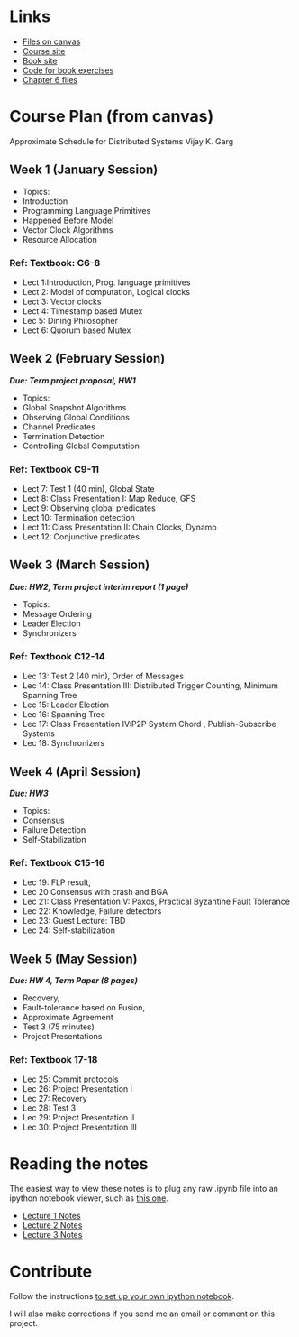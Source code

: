 Links
=================

- [Files on canvas](https://utexas.instructure.com/courses/1078892/files#11-DISTRIBUTED%20SYSTEMS-SE)
- [Course site](http://users.ece.utexas.edu/~garg/sp14-opt3-syllabus.html)
- [Book site](http://users.ece.utexas.edu/~garg/jbk.html)
- [Code for book exercises](http://users.ece.utexas.edu/~garg/dist/jbkCode.html)
- [Chapter 6 files](http://users.ece.utexas.edu/~garg/dist/jbk/chapter6-index.html)


Course Plan (from canvas)
=================

Approximate Schedule for Distributed Systems
    Vijay K. Garg

Week 1 (January Session)
-----
- Topics: 
- Introduction
- Programming Language Primitives
- Happened Before Model
- Vector Clock Algorithms
- Resource Allocation

### Ref: Textbook: C6-8

- Lect 1:Introduction, Prog. language primitives
- Lect 2: Model of computation, Logical clocks
- Lect 3: Vector clocks 
- Lect 4: Timestamp based Mutex 
- Lec  5: Dining Philosopher
- Lect 6: Quorum based Mutex


Week 2 (February Session)
-----
***Due: Term project proposal, HW1***

- Topics:
- Global Snapshot Algorithms
- Observing Global Conditions
- Channel Predicates
- Termination Detection
- Controlling Global Computation

### Ref: Textbook C9-11

- Lect 7: Test 1 (40 min), Global State
- Lect 8: Class Presentation I: Map Reduce, GFS 
- Lect 9: Observing global predicates
- Lect 10: Termination detection
- Lect 11: Class Presentation II: Chain Clocks, Dynamo
- Lect 12: Conjunctive predicates


Week 3 (March Session)
-----
***Due: HW2, Term project interim report (1 page)***

- Topics:
- Message Ordering
- Leader Election
- Synchronizers

### Ref: Textbook C12-14

- Lec 13: Test 2 (40 min), Order of Messages
- Lec 14: Class Presentation III: Distributed Trigger Counting, Minimum Spanning Tree
- Lec 15: Leader Election
- Lec 16: Spanning Tree
- Lec 17: Class Presentation IV:P2P System Chord , Publish-Subscribe Systems
- Lec 18: Synchronizers

Week 4 (April Session)
-----
***Due: HW3***

- Topics:
- Consensus
- Failure Detection
- Self-Stabilization

### Ref: Textbook C15-16

- Lec 19: FLP result, 
- Lec 20 Consensus with crash and BGA
- Lec 21: Class Presentation V: Paxos, Practical Byzantine Fault Tolerance
- Lec 22: Knowledge, Failure detectors
- Lec 23: Guest Lecture: TBD
- Lec 24: Self-stabilization



Week 5 (May Session)
------
***Due: HW 4, Term Paper (8 pages)***

- Recovery,
- Fault-tolerance based on Fusion,
- Approximate Agreement
- Test 3 (75 minutes)
- Project Presentations

### Ref: Textbook 17-18

- Lec 25: Commit protocols
- Lec 26: Project Presentation I
- Lec 27: Recovery
- Lec 28: Test 3
- Lec 29: Project Presentation II
- Lec 30: Project Presentation III


Reading the notes
=================

The easiest way to view these notes is to plug any raw .ipynb file into an ipython notebook viewer, such as [this one](http://nbviewer.ipython.org/).

- [Lecture 1 Notes](http://nbviewer.ipython.org/github/rblakemesser/distributed-systems-notes/blob/master/lecture_01.ipynb)
- [Lecture 2 Notes](http://nbviewer.ipython.org/github/rblakemesser/distributed-systems-notes/blob/master/lecture_02.ipynb)
- [Lecture 3 Notes](http://nbviewer.ipython.org/github/rblakemesser/distributed-systems-notes/blob/master/lecture_03.ipynb)

Contribute
=================

Follow the instructions [to set up your own ipython notebook](http://ipython.org/ipython-doc/dev/interactive/notebook.html).

I will also make corrections if you send me an email or comment on this project.

